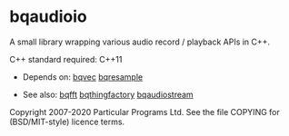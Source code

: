 
bqaudioio
=========

A small library wrapping various audio record / playback APIs in C++.

C++ standard required: C++11

 * Depends on: [bqvec](https://hg.sr.ht/~breakfastquay/bqvec) [bqresample](https://hg.sr.ht/~breakfastquay/bqresample)

 * See also: [bqfft](https://hg.sr.ht/~breakfastquay/bqfft) [bqthingfactory](https://hg.sr.ht/~breakfastquay/bqthingfactory) [bqaudiostream](https://hg.sr.ht/~breakfastquay/bqaudiostream)

Copyright 2007-2020 Particular Programs Ltd. See the file COPYING for
(BSD/MIT-style) licence terms.
